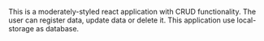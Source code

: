 This is a moderately-styled react application with CRUD functionality. The user can register data, update data or delete it. This application use local-storage as database. 
